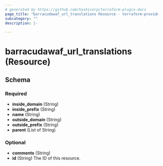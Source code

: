```yaml
---
# generated by https://github.com/hashicorp/terraform-plugin-docs
page_title: "barracudawaf_url_translations Resource - terraform-provider-barracudawaf"
subcategory: ""
description: |-
  
---
```


# barracudawaf_url_translations (Resource)





<!-- schema generated by tfplugindocs -->
## Schema

### Required

- **inside_domain** (String)
- **inside_prefix** (String)
- **name** (String)
- **outside_domain** (String)
- **outside_prefix** (String)
- **parent** (List of String)

### Optional

- **comments** (String)
- **id** (String) The ID of this resource.


